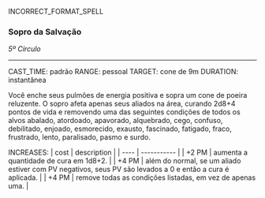 INCORRECT_FORMAT_SPELL
### Sopro da Salvação
*5º Círculo*
___
CAST_TIME: padrão
RANGE: pessoal
TARGET: cone de 9m
DURATION: instantânea

Você enche seus pulmões de energia positiva e sopra um cone de poeira reluzente. O sopro afeta apenas seus aliados na área, curando 2d8+4 pontos de vida e removendo uma das seguintes condições de todos os alvos abalado, atordoado, apavorado, alquebrado, cego, confuso, debilitado, enjoado, esmorecido, exausto, fascinado, fatigado, fraco, frustrado, lento, paralisado, pasmo e surdo.

INCREASES:
| cost | description |
| ---- | ----------- |
| +2 PM | aumenta a quantidade de cura em 1d8+2. |
| +4 PM | além do normal, se um aliado estiver com PV negativos, seus PV são levados a 0 e então a cura é aplicada. |
| +4 PM | remove todas as condições listadas, em vez de apenas uma. |
